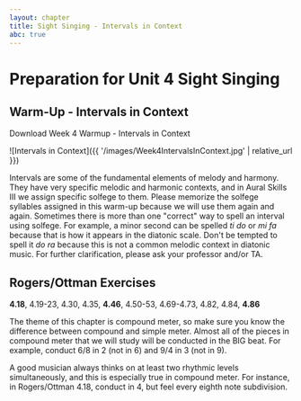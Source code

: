 ```yaml
---
layout: chapter
title: Sight Singing - Intervals in Context
abc: true
---
```


# Preparation for Unit 4 Sight Singing

## Warm-Up - Intervals in Context

Download Week 4 Warmup - Intervals in Context

![Intervals in Context]({{ '/images/Week4IntervalsInContext.jpg' | relative_url }})

Intervals are some of the fundamental elements of melody and harmony. They have very specific melodic and harmonic contexts, and in Aural Skills III we assign specific solfege to them. Please memorize the solfege syllables assigned in this warm-up because we will use them again and again. Sometimes there is more than one "correct" way to spell an interval using solfege. For example, a minor second can be spelled *ti do* or *mi fa* because that is how it appears in the diatonic scale. Don't be tempted to spell it *do ra* because this is not a common melodic context in diatonic music. For further clarification, please ask your professor and/or TA.

## Rogers/Ottman Exercises

**4.18**, 4.19-23, 4.30, 4.35, **4.46**, 4.50-53, 4.69-4.73, 4.82, 4.84, **4.86** 

The theme of this chapter is compound meter, so make sure you know the difference between compound and simple meter. Almost all of the pieces in compound meter that we will study will be conducted in the BIG beat. For example, conduct 6/8 in 2 (not in 6) and 9/4 in 3 (not in 9).

A good musician always thinks on at least two rhythmic levels simultaneously, and this is especially true in compound meter. For instance, in Rogers/Ottman 4.18, conduct in 4, but feel every eighth note subdivision.